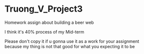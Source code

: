 # Truong_V_Project3
<p>Homework assign about building a beer web</p>
<p>I think it's 40% process of my Mid-term</p>
<p>Please don't copy it if u gonna use it as a work for your assignment because my thing is not that good for what you expecting it to be</p>
